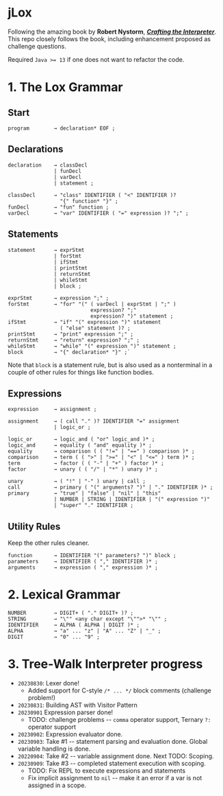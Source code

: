 jLox
====
Following the amazing book by **Robert Nystorm**, [***Crafting the Interpreter***](https://t.ly/8d1o0). This repo
closely follows the book, including enhancement proposed as challenge questions.

Required `Java >= 13` if one does not want to refactor the code.

# 1. The Lox Grammar

## Start
```program        → declaration* EOF ;```

## Declarations
```
declaration    → classDecl
               | funDecl
               | varDecl
               | statement ;

classDecl      → "class" IDENTIFIER ( "<" IDENTIFIER )?
                 "{" function* "}" ;
funDecl        → "fun" function ;
varDecl        → "var" IDENTIFIER ( "=" expression )? ";" ;
```
## Statements
```
statement      → exprStmt
               | forStmt
               | ifStmt
               | printStmt
               | returnStmt
               | whileStmt
               | block ;

exprStmt       → expression ";" ;
forStmt        → "for" "(" ( varDecl | exprStmt | ";" )
                           expression? ";"
                           expression? ")" statement ;
ifStmt         → "if" "(" expression ")" statement
                 ( "else" statement )? ;
printStmt      → "print" expression ";" ;
returnStmt     → "return" expression? ";" ;
whileStmt      → "while" "(" expression ")" statement ;
block          → "{" declaration* "}" ;` 
```
Note that `block` is a statement rule, but is also used as a nonterminal in a couple of other rules for things like function bodies.

## Expressions
```
expression     → assignment ;

assignment     → ( call "." )? IDENTIFIER "=" assignment
               | logic_or ;

logic_or       → logic_and ( "or" logic_and )* ;
logic_and      → equality ( "and" equality )* ;
equality       → comparison ( ( "!=" | "==" ) comparison )* ;
comparison     → term ( ( ">" | ">=" | "<" | "<=" ) term )* ;
term           → factor ( ( "-" | "+" ) factor )* ;
factor         → unary ( ( "/" | "*" ) unary )* ;

unary          → ( "!" | "-" ) unary | call ;
call           → primary ( "(" arguments? ")" | "." IDENTIFIER )* ;
primary        → "true" | "false" | "nil" | "this"
               | NUMBER | STRING | IDENTIFIER | "(" expression ")"
               | "super" "." IDENTIFIER ;

```

## Utility Rules
Keep the other rules cleaner.
```
function       → IDENTIFIER "(" parameters? ")" block ;
parameters     → IDENTIFIER ( "," IDENTIFIER )* ;
arguments      → expression ( "," expression )* ; 
```

# 2. Lexical Grammar
```
NUMBER         → DIGIT+ ( "." DIGIT+ )? ;
STRING         → "\"" <any char except "\"">* "\"" ;
IDENTIFIER     → ALPHA ( ALPHA | DIGIT )* ;
ALPHA          → "a" ... "z" | "A" ... "Z" | "_" ;
DIGIT          → "0" ... "9" ;

```

# 3. Tree-Walk Interpreter progress
- `20230830`: Lexer done!
  * Added support for C-style `/* ... */` block comments (challenge problem!)
- `20230831`: Building AST with Visitor Pattern
- `20230901` Expression parser done!
  * TODO: challenge problems -- `comma` operator support, Ternary `?:` operator support
- `20230902`: Expression evaluator done.
- `20230903`: Take #1 -- statement parsing and evaluation done. Global variable handling is done.
- `20220904`: Take #2 -- variable assignment done. Next TODO: Scoping.
- `20230909`: Take #3 -- completed statement execution with scoping.
  * TODO: Fix REPL to execute expressions and statements
  * Fix implicit assignment to `nil` -- make it an error if a var is not assigned in a scope.